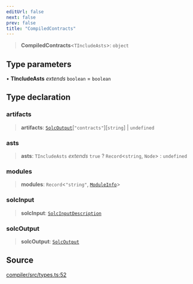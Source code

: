 ```yaml
---
editUrl: false
next: false
prev: false
title: "CompiledContracts"
---
```


> **CompiledContracts**\<`TIncludeAsts`\>: `object`

## Type parameters

• **TIncludeAsts** *extends* `boolean` = `boolean`

## Type declaration

### artifacts

> **artifacts**: [`SolcOutput`](/reference/tevm/solc/type-aliases/solcoutput/)\[`"contracts"`\]\[`string`\] \| `undefined`

### asts

> **asts**: `TIncludeAsts` *extends* `true` ? `Record`\<`string`, `Node`\> : `undefined`

### modules

> **modules**: `Record`\<`"string"`, [`ModuleInfo`](/reference/tevm/compiler/types/type-aliases/moduleinfo/)\>

### solcInput

> **solcInput**: [`SolcInputDescription`](/reference/tevm/solc/type-aliases/solcinputdescription/)

### solcOutput

> **solcOutput**: [`SolcOutput`](/reference/tevm/solc/type-aliases/solcoutput/)

## Source

[compiler/src/types.ts:52](https://github.com/evmts/tevm-monorepo/blob/main/bundler-packages/compiler/src/types.ts#L52)
